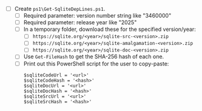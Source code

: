 - [ ] Create `ps1\Get-SqliteDepLines.ps1`.
    - [ ] Required parameter: version number string like "3460000"
    - [ ] Required parameter: release year like "2025"
    - [ ] In a temporary folder, download these for the specified version/year:
        - [ ] `https://sqlite.org/<year>/sqlite-src-<version>.zip`
        - [ ] `https://sqlite.org/<year>/sqlite-amalgamation-<version>.zip`
        - [ ] `https://sqlite.org/<year>/sqlite-doc-<version>.zip`
    - [ ] Use `Get-FileHash` to get the SHA-256 hash of each one.
    - [ ] Print out this PowerShell script for the user to copy-paste:
        ```
        $sqliteCodeUrl = '<url>'
        $sqliteCodeHash = '<hash>'
        $sqliteDocUrl = '<url>'
        $sqliteDocHash = '<hash>'
        $sqliteSrcUrl = '<url>'
        $sqliteSrcHash = '<hash>'
        ```
